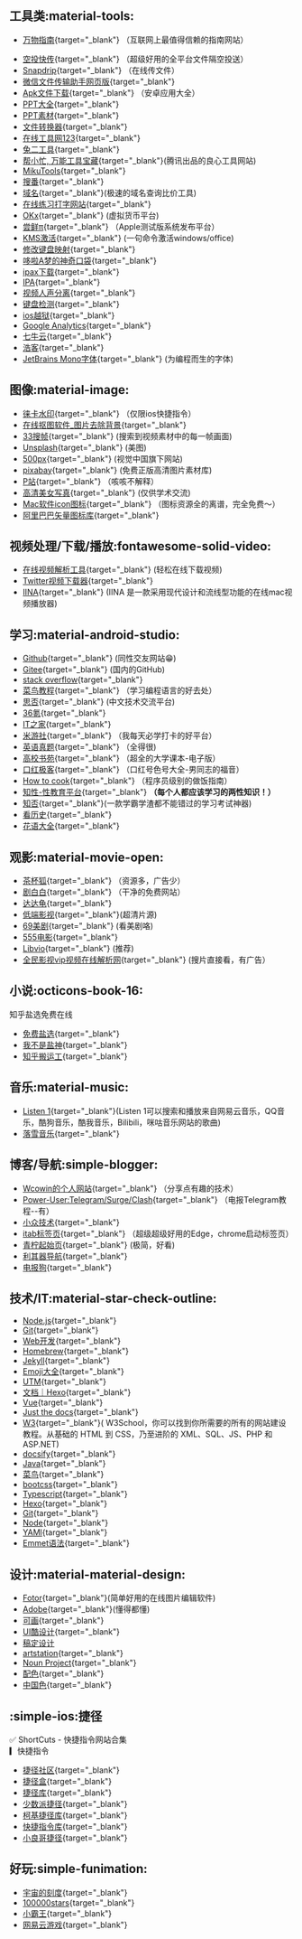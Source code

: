 ## **工具类:material-tools:**

* [万物指南](https://zh.wikihow.com/首页){target="_blank"}  （互联网上最值得信赖的指南网站）
- [空投快传](https://airportal.cn/){target="_blank"}   （超级好用的全平台文件隔空投送）  
- [Snapdrip](https://snapdrop.net/){target="_blank"} （在线传文件）
- [微信文件传输助手网页版](https://filehelper.weixin.qq.com/){target="_blank"}  
- [Apk文件下载](https://apkpure.com/cn/){target="_blank"}  （安卓应用大全）
- [PPT大全](https://www.pptsupermarket.com/){target="_blank"}  
- [PPT素材](https://www.ypppt.com/){target="_blank"}  
- [文件转换器](https://convertio.co/zh/){target="_blank"}  
- [在线工具网123](http://www.gjw123.com/){target="_blank"}  
- [兔二工具](https://www.amp360.net/index.html){target="_blank"}
- [帮小忙, 万能工具宝藏](https://tool.browser.qq.com/){target="_blank"}(腾讯出品的良心工具网站)  
- [MikuTools](https://tools.miku.ac/){target="_blank"}
- [搜番](https://trace.moe/){target="_blank"}
- [域名](https://namebeta.com/){target="_blank"}(极速的域名查询比价工具)
- [在线练习打字网站](https://dazidazi.com/){target="_blank"}
- [OKx](https://www.okx.com/cn){target="_blank"} (虚拟货币平台)
- [尝鲜π](https://betahub.cn/){target="_blank"}  （Apple测试版系统发布平台）
- [KMS激活](https://03k.org/kms.html){target="_blank"}  (一句命令激活windows/office)  
- [修改键盘映射](https://karabiner-elements.pqrs.org/){target="_blank"}
- [哆啦A梦的神奇口袋](https://baozangku.com/){target="_blank"}
- [ipax下载](https://armconverter.com/decryptedappstore/us){target="_blank"}
- [IPA](https://decrypt.day/){target="_blank"}
- [视频人声分离](https://vocalremover.org/){target="_blank"}
- [键盘检测](https://keyboardtester.co/keyboard-tester){target="_blank"}
- [ios越狱](https://xina.ss03.cn/){target="_blank"}    
- [Google Analytics](https://analytics.google.com/analytics/web/#/p345934440/reports/intelligenthome){target="_blank"}
- [七牛云](https://portal.qiniu.com/home){target="_blank"}
- [浩客](https://app.howxm.com/apps/bb241dcf5625c39207fda32f1542e4f5){target="_blank"}
- [JetBrains Mono字体](https://www.jetbrains.com/lp/mono/){target="_blank"}  (为编程而生的字体)
## **图像:material-image:**  

- [徕卡水印](https://www.immers.icu/){target="_blank"} （仅限ios快捷指令）
- [在线抠图软件_图片去除背景](https://www.remove.bg/zh){target="_blank"}  
- [33搜帧](https://fse.agilestudio.cn/){target="_blank"} (搜索到视频素材中的每一帧画面)    
- [Unsplash](https://www.xiaozhongjishu.com/sites/113.html){target="_blank"} (美图)  
- [500px](https://500px.com.cn/user/login?redirect=https%3A%2F%2F500px.com.cn%2Fcommunity%2Findex.html){target="_blank"}  (视觉中国旗下网站)
- [pixabay](https://pixabay.com/zh/){target="_blank"}  (免费正版高清图片素材库)
- [P站](https://www.pixiv.net/){target="_blank"}  （咳咳不解释）
- [高清美女写真](https://yskhd.com/){target="_blank"}  (仅供学术交流)
- [Mac软件icon图标](https://macosicons.com/#/){target="_blank"}  （图标资源全的离谱，完全免费～）  
- [阿里巴巴矢量图标库](https://www.iconfont.cn/?spm=a313x.7781069.1998910419.d4d0a486a){target="_blank"}  

## **视频处理/下载/播放:fontawesome-solid-video:**  

- [在线视频解析工具](https://pv.vlogdownloader.com/){target="_blank"}  (轻松在线下载视频) 
- [Twitter视频下载器](https://www.getfvid.com/zh/twitter){target="_blank"}
- [IINA](https://www.iina.io/){target="_blank"}   (IINA 是一款采用现代设计和流线型功能的在线mac视频播放器)

## **学习:material-android-studio:**

- [Github](https://github.com/){target="_blank"} (同性交友网站😁)  
- [Gitee](https://gitee.com/explore){target="_blank"} (国内的GitHub)
- [stack overflow](https://stackoverflow.com/){target="_blank"}
- [菜鸟教程](https://www.runoob.com/){target="_blank"} （学习编程语言的好去处）
- [思否](https://segmentfault.com/){target="_blank"} (中文技术交流平台)
- [36氪](https://www.36kr.com/){target="_blank"}
- [IT之家](https://www.ithome.com/){target="_blank"}
- [米游社](https://bbs.mihoyo.com/ys/){target="_blank"}   （我每天必学打卡的好平台）
- [英语真题](https://zhenti.burningvocabulary.com/){target="_blank"} （全得很)
- [高校书苑](https://ebook.hep.com.cn/ebooks/h5/index.html#/){target="_blank"}  （超全的大学课本-电子版）
- [口红极客](http://www.tianlefirstweb.fun/){target="_blank"} （口红号色号大全-男同志的福音）   
- [How to cook](https://cook.aiurs.co/){target="_blank"}  （程序员级别的做饭指南）
- [知性-性教育平台](https://knowsex.net/){target="_blank"} <b>（每个人都应该学习的两性知识！）</b>  
- [知否](http://www.daanbar.com/index.html){target="_blank"}(一款学霸学渣都不能错过的学习考试神器)  
- [看历史](http://www.lishiju.net/timeline.html){target="_blank"}  
- [花语大全](https://www.ip138.com/huayu/){target="_blank"}
## **观影:material-movie-open:**  

- [茶杯狐](https://cupfox.app/){target="_blank"} （资源多，广告少）  
- [剧白白](https://jubaibai.cc/){target="_blank"} （干净的免费网站）  
- [达达龟](https://www.dadagui.me/){target="_blank"}   
- [低端影视](https://ddrk.me/){target="_blank"}(超清片源)  
- [69美剧](https://www.69mj.com/){target="_blank"} (看美剧咯)   
- [555电影](https://5dy6.vip/){target="_blank"}    
- [Libvio](https://libvio.fun/){target="_blank"}   (推荐)
- [全民影视vip视频在线解析网](https://www.daga.cc/){target="_blank"} (搜片直接看，有广告）

## **小说:octicons-book-16:**

知乎盐选免费在线

- [免费盐选](https://mfyx.top/){target="_blank"}  
- [我不是盐神](https://onehu.xyz/){target="_blank"}
- [知乎搬运工](https://www.sxctp.org/){target="_blank"}

## **音乐:material-music:**
- [Listen 1](https://listen1.github.io/listen1/){target="_blank"}(Listen 1可以搜索和播放来自网易云音乐，QQ音乐，酷狗音乐，酷我音乐，Bilibili，咪咕音乐网站的歌曲)
- [落雪音乐](https://lxmusic.toside.cn/){target="_blank"}
## **博客/导航:simple-blogger:**  

- [Wcowin的个人网站](https://wcowin.github.io/mymkdocs/){target="_blank"}  （分享点有趣的技术）
- [Power-User:Telegram/Surge/Clash](https://congcong0806.github.io/){target="_blank"}  （电报Telegram教程--有）
- [小众技术](https://www.xiaozhongjishu.com/?from=itab){target="_blank"}
- [itab标签页](https://go.itab.link/){target="_blank"}  （超级超级好用的Edge，chrome启动标签页）
- [青柠起始页](https://limestart.cn/){target="_blank"}  (极简，好看)
- [利其器导航](https://www.jiceng.org/wzdh){target="_blank"} 
- [电报狗](https://www.smsgou.com/){target="_blank"}
  
## **技术/IT:material-star-check-outline:**

- [Node.js](https://nodejs.org/en/){target="_blank"}
- [Git](https://git-scm.com/){target="_blank"}
- [Web开发](https://developer.mozilla.org/zh-CN/docs/Web){target="_blank"}
- [Homebrew](https://brew.sh/index_zh-cn){target="_blank"}
- [Jekyll](https://jekyllrb.com/){target="_blank"}
- [Emoji大全](https://www.emojiall.com/zh-hans){target="_blank"}
- [UTM](https://mac.getutm.app/){target="_blank"}
- [文档｜Hexo](https://hexo.io/zh-cn/docs/#%E5%AE%89%E8%A3%85-Hexo){target="_blank"}
- [Vue](https://cn.vuejs.org/){target="_blank"}
- [Just the docs](https://just-the-docs.github.io/just-the-docs/){target="_blank"}
- [W3](https://www.w3school.com.cn/){target="_blank"}( W3School，你可以找到你所需要的所有的网站建设教程。从基础的 HTML 到 CSS，乃至进阶的 XML、SQL、JS、PHP 和 ASP.NET)
- [docsify](https://docsify.js.org/#/zh-cn/){target="_blank"}
- [Java](https://mrjokersince1997.github.io/My-Notes/#/){target="_blank"}
- [菜鸟](https://www.runoob.com/){target="_blank"}
- [bootcss](https://www.bootcss.com/){target="_blank"}
- [Typescript](https://typescript.bootcss.com/){target="_blank"}
- [Hexo](https://hexo.io/zh-cn/docs/#%E5%AE%89%E8%A3%85-Hexo){target="_blank"}
- [Git](https://git-scm.com/){target="_blank"}
- [Node](https://nodejs.org/en/){target="_blank"}
- [YAMl](http://www.ruanyifeng.com/blog/2016/07/yaml.html){target="_blank"}
- [Emmet语法](https://docs.emmet.io/cheat-sheet/){target="_blank"}
## **设计:material-material-design:**

- [Fotor](https://www.fotor.com/cn/){target="_blank"}(简单好用的在线图片编辑软件)
- [Adobe](https://color.adobe.com/zh/explore/newest/){target="_blank"}(懂得都懂)
- [可画](https://www.canva.cn/?display-com-option=true){target="_blank"}
- [UI酷设计](http://uicool123.com/){target="_blank"}
- [稿定设计](https://www.gaoding.com/introduction?hmsr=itab-itab-itab--itab-itab-bdqd)
- [artstation](https://www.artstation.com/){target="_blank"}
- [Noun Project](https://thenounproject.com/){target="_blank"}
- [配色](https://webgradients.com/){target="_blank"}
- [中国色](http://zhongguose.com/){target="_blank"}

## **:simple-ios:捷径**

✅ ShortCuts - 快捷指令网站合集  
▎快捷指令

- [捷径社区](https://sharecuts.cn/){target="_blank"}  
- [捷径盒](https://jiejinghe.com/){target="_blank"}  
- [捷径库](https://jiejingku.net/){target="_blank"}  
- [少数派捷径](https://shortcuts.sspai.com/){target="_blank"}  
- [柯基捷径库](https://www.kejicut.com/){target="_blank"}  
- [快捷指令库](https://www.rcuts.com/){target="_blank"}  
- [小良哥捷径](https://iphone8.vip/gz.html){target="_blank"}
 

## **好玩:simple-funimation:**

- [宇宙的刻度](https://htwins.net/scale2/){target="_blank"}
- [100000stars](http://stars.chromeexperiments.com/){target="_blank"}
- [小霸王](https://www.yikm.net/){target="_blank"}
- [网易云游戏](https://cg.163.com/#/mobile){target="_blank"}